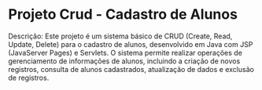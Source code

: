 <h1>Projeto Crud - Cadastro de Alunos</h1>
Descrição:
Este projeto é um sistema básico de CRUD (Create, Read, Update, Delete) para o cadastro de alunos, desenvolvido em Java com JSP (JavaServer Pages) e Servlets. O sistema permite realizar operações de gerenciamento de informações de alunos, incluindo a criação de novos registros, consulta de alunos cadastrados, atualização de dados e exclusão de registros.
